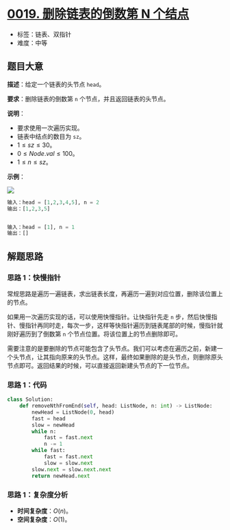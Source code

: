 # [0019. 删除链表的倒数第 N 个结点](https://leetcode.cn/problems/remove-nth-node-from-end-of-list/)

- 标签：链表、双指针
- 难度：中等

## 题目大意

**描述**：给定一个链表的头节点 `head`。

**要求**：删除链表的倒数第 `n` 个节点，并且返回链表的头节点。

**说明**：

- 要求使用一次遍历实现。
- 链表中结点的数目为 `sz`。
- $1 \le sz \le 30$。
- $0 \le Node.val \le 100$。
- $1 \le n \le sz$。

**示例**：

![](https://assets.leetcode.com/uploads/2020/10/03/remove_ex1.jpg)

```python
输入：head = [1,2,3,4,5], n = 2
输出：[1,2,3,5]


输入：head = [1], n = 1
输出：[]
```

## 解题思路

### 思路 1：快慢指针

常规思路是遍历一遍链表，求出链表长度，再遍历一遍到对应位置，删除该位置上的节点。

如果用一次遍历实现的话，可以使用快慢指针。让快指针先走 `n` 步，然后快慢指针、慢指针再同时走，每次一步，这样等快指针遍历到链表尾部的时候，慢指针就刚好遍历到了倒数第 `n` 个节点位置。将该位置上的节点删除即可。

需要注意的是要删除的节点可能包含了头节点。我们可以考虑在遍历之前，新建一个头节点，让其指向原来的头节点。这样，最终如果删除的是头节点，则删除原头节点即可。返回结果的时候，可以直接返回新建头节点的下一位节点。

### 思路 1：代码

```python
class Solution:
    def removeNthFromEnd(self, head: ListNode, n: int) -> ListNode:
        newHead = ListNode(0, head)
        fast = head
        slow = newHead
        while n:
            fast = fast.next
            n -= 1
        while fast:
            fast = fast.next
            slow = slow.next
        slow.next = slow.next.next
        return newHead.next
```

### 思路 1：复杂度分析

- **时间复杂度**：$O(n)$。
- **空间复杂度**：$O(1)$。

